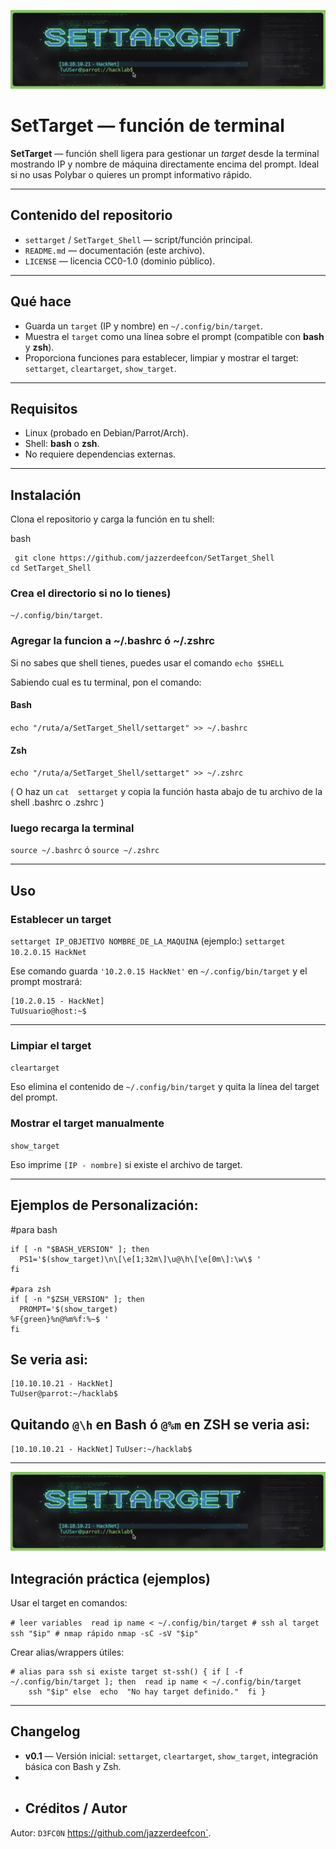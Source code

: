 ![Texto alternativo](./settarget.png)
# SetTarget — función de terminal

**SetTarget** — función shell ligera para gestionar un *target* desde la terminal mostrando IP y nombre de máquina directamente encima del prompt. Ideal si no usas Polybar o quieres un prompt informativo rápido.

---

## Contenido del repositorio

- `settarget` / `SetTarget_Shell` — script/función principal.  
- `README.md` — documentación (este archivo).  
- `LICENSE` — licencia CC0-1.0 (dominio público).

---

## Qué hace

- Guarda un `target` (IP y nombre) en `~/.config/bin/target`.  
- Muestra el `target` como una línea sobre el prompt (compatible con **bash** y **zsh**).  
- Proporciona funciones para establecer, limpiar y mostrar el target: `settarget`, `cleartarget`, `show_target`.

---

## Requisitos

- Linux (probado en Debian/Parrot/Arch).  
- Shell: **bash** o **zsh**.  
- No requiere dependencias externas.

---

## Instalación

Clona el repositorio y carga la función en tu shell:

bash
```shell
 git clone https://github.com/jazzerdeefcon/SetTarget_Shell 
cd SetTarget_Shell
 ```

### Crea el directorio si no lo tienes) 

 `~/.config/bin/target`.
 
### Agregar la funcion a ~/.bashrc ó ~/.zshrc
Si no sabes que shell tienes, puedes usar el comando
 `echo $SHELL`
 
 Sabiendo cual es tu terminal, pon el comando:
 
#### Bash
`echo "/ruta/a/SetTarget_Shell/settarget" >> ~/.bashrc`
#### Zsh
`echo "/ruta/a/SetTarget_Shell/settarget" >> ~/.zshrc`

( O haz un `cat  settarget` y copia la función hasta abajo de tu archivo de la shell .bashrc o .zshrc )

### luego recarga la terminal

`source ~/.bashrc`
ó
`source ~/.zshrc`

---
## Uso 
### Establecer un target
`settarget IP_OBJETIVO NOMBRE_DE_LA_MAQUINA`
(ejemplo:)
`settarget 10.2.0.15 HackNet`

Ese comando guarda `'10.2.0.15 HackNet'` en `~/.config/bin/target` y el prompt mostrará:

```
[10.2.0.15 - HackNet]
TuUsuario@host:~$
```

---
### Limpiar el target

`cleartarget`

Eso elimina el contenido de `~/.config/bin/target` y quita la línea del target del prompt.

### Mostrar el target manualmente

`show_target`

Eso imprime `[IP - nombre]` si existe el archivo de target.

---

## Ejemplos de Personalización:

#para bash
  ```
  if [ -n "$BASH_VERSION" ]; then
    PS1='$(show_target)\n\[\e[1;32m\]\u@\h\[\e[0m\]:\w\$ '
fi

#para zsh
if [ -n "$ZSH_VERSION" ]; then
    PROMPT='$(show_target)
%F{green}%n@%m%f:%~$ '
fi
```

## Se veria asi:

```
[10.10.10.21 - HackNet]
TuUser@parrot:~/hacklab$
```

## Quitando `@\h` en Bash ó  `@%m` en ZSH se veria asi:

`[10.10.10.21 - HackNet]`
`TuUser:~/hacklab$`

---
![Texto alternativo](./settarget.png)


## Integración práctica (ejemplos)

Usar el target en comandos:

`# leer variables  read ip name < ~/.config/bin/target # ssh al target ssh "$ip" # nmap rápido nmap -sC -sV "$ip"` 

Crear alias/wrappers útiles:

```
# alias para ssh si existe target st-ssh() { if [ -f ~/.config/bin/target ]; then  read ip name < ~/.config/bin/target
    ssh "$ip" else  echo  "No hay target definido."  fi }
```

---
## Changelog

-   **v0.1** — Versión inicial: `settarget`, `cleartarget`, `show_target`, integración básica con Bash y Zsh.
- 
- ## Créditos / Autor

Autor: `D3FC0N` https://github.com/jazzerdeefcon`.
